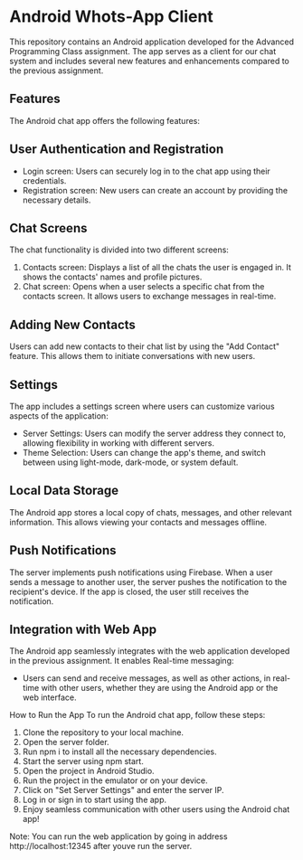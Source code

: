 # Android Whots-App Client
This repository contains an Android application developed for the Advanced Programming Class assignment. The app serves as a client for our chat system and includes several new features and enhancements compared to the previous assignment.

## Features
The Android chat app offers the following features:

## User Authentication and Registration
* Login screen: Users can securely log in to the chat app using their credentials.
* Registration screen: New users can create an account by providing the necessary details.
## Chat Screens
The chat functionality is divided into two different screens:

1. Contacts screen: Displays a list of all the chats the user is engaged in. It shows the contacts' names and profile pictures.
2. Chat screen: Opens when a user selects a specific chat from the contacts screen. It allows users to exchange messages in real-time.
## Adding New Contacts
Users can add new contacts to their chat list by using the "Add Contact" feature. This allows them to initiate conversations with new users.

## Settings
The app includes a settings screen where users can customize various aspects of the application:

* Server Settings: Users can modify the server address they connect to, allowing flexibility in working with different servers.
* Theme Selection: Users can change the app's theme, and switch between using light-mode, dark-mode, or system default.
## Local Data Storage
The Android app stores a local copy of chats, messages, and other relevant information. This allows viewing your contacts and messages offline.

## Push Notifications
The server implements push notifications using Firebase. When a user sends a message to another user, the server pushes the notification to the recipient's device. If the app is closed, the user still receives the notification.

## Integration with Web App
The Android app seamlessly integrates with the web application developed in the previous assignment. It enables Real-time messaging:

* Users can send and receive messages, as well as other actions, in real-time with other users, whether they are using the Android app or the web interface.

How to Run the App
To run the Android chat app, follow these steps:

1. Clone the repository to your local machine.
2. Open the server folder.
3. Run npm i to install all the necessary dependencies.
4. Start the server using npm start.
5. Open the project in Android Studio.
6. Run the project in the emulator or on your device.
7. Click on "Set Server Settings" and enter the server IP.
8. Log in or sign in to start using the app.
9. Enjoy seamless communication with other users using the Android chat app!

Note: You can run the web application by going in address http://localhost:12345 after youve run the server.